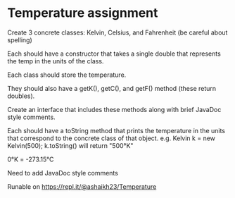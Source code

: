 # Temperature assignment

Create 3 concrete classes: Kelvin, Celsius, and Fahrenheit (be careful about spelling)

Each should have a constructor that takes a single double that represents the temp in the units of the class.

Each class should store the temperature.  

They should also have a getK(), getC(), and getF() method (these return doubles).

Create an interface that includes these methods along with brief JavaDoc style comments.


Each should have a toString method that prints the temperature in the units that correspond to
the concrete class of that object.
e.g. Kelvin k = new Kelvin(500);
k.toString() will return "500°K"

0°K = -273.15°C

Need to add JavaDoc style comments

Runable on https://repl.it/@ashaikh23/Temperature

